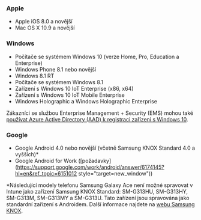

### <a name="apple"></a>Apple
  - Apple iOS 8.0 a novější
  - Mac OS X 10.9 a novější

### <a name="windows"></a>Windows
  - Počítače se systémem Windows 10 (verze Home, Pro, Education a Enterprise)
  - Windows Phone 8.1 nebo novější
  - Windows 8.1 RT
  - Počítače se systémem Windows 8.1
  - Zařízení s Windows 10 IoT Enterprise (x86, x64)
  - Zařízení s Windows 10 IoT Mobile Enterprise
  - Windows Holographic a Windows Holographic Enterprise

Zákazníci se službou Enterprise Management + Security (EMS) mohou také [používat Azure Active Directory (AAD) k registraci zařízení s Windows 10](/intune/deploy-use/set-up-windows-device-management-with-microsoft-intune#azure-active-directory-enrollment).

### <a name="google"></a>Google
- Google Android 4.0 nebo novější (včetně Samsung KNOX Standard 4.0 a vyšších)*
- Google Android for Work ([požadavky](https://support.google.com/work/android/answer/6174145?hl=en&ref_topic=6151012 style="target=new_window"))

*Následující modely telefonu Samsung Galaxy Ace není možné spravovat v Intune jako zařízení Samsung KNOX Standard: SM-G313HU, SM-G313HY, SM-G313M, SM-G313MY a SM-G313U. Tato zařízení jsou spravována jako standardní zařízení s Androidem. Další informace najdete na [webu Samsung KNOX](https://www.samsungknox.com/en).
 


<!--HONumber=Jan17_HO1-->


